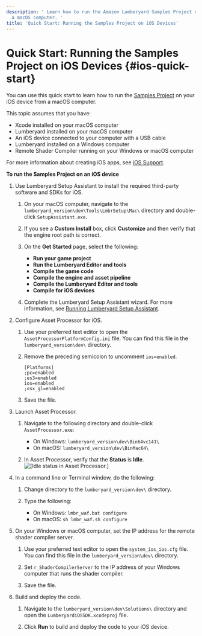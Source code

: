 ```yaml
---
description: ' Learn how to run the Amazon Lumberyard Samples Project on your iOS device from
  a macOS computer. '
title: 'Quick Start: Running the Samples Project on iOS Devices'
---
```

# Quick Start: Running the Samples Project on iOS Devices {#ios-quick-start}

You can use this quick start to learn how to run the [Samples Project](/docs/userguide/samples/projects/samples.md) on your iOS device from a macOS computer\.

This topic assumes that you have:
+ Xcode installed on your macOS computer
+ Lumberyard installed on your macOS computer
+ An iOS device connected to your computer with a USB cable
+ Lumberyard installed on a Windows computer
+ Remote Shader Compiler running on your Windows or macOS computer

For more information about creating iOS apps, see [iOS Support](/docs/user-guide/features/platforms/ios/intro.md)\.

**To run the Samples Project on an iOS device**

1. Use Lumberyard Setup Assistant to install the required third\-party software and SDKs for iOS\.

   1. On your macOS computer, navigate to the `lumberyard_version\dev\Tools\LmbrSetup\Mac\` directory and double\-click `SetupAssistant.exe`\.

   1. If you see a **Custom Install** box, click **Customize** and then verify that the engine root path is correct\.

   1. On the **Get Started** page, select the following:
      + **Run your game project**
      + **Run the Lumberyard Editor and tools**
      + **Compile the game code**
      + **Compile the engine and asset pipeline**
      + **Compile the Lumberyard Editor and tools**
      + **Compile for iOS devices**

   1. Complete the Lumberyard Setup Assistant wizard\. For more information, see [Running Lumberyard Setup Assistant](/docs/userguide/lumberyard-launcher-using.md)\.

1. Configure Asset Processor for iOS\.

   1. Use your preferred text editor to open the `AssetProcessorPlatformConfig.ini` file\. You can find this file in the `lumberyard_version\dev\` directory\.

   1. Remove the preceding semicolon to uncomment `ios=enabled`\.

      ```
      [Platforms]
      ;pc=enabled
      ;es3=enabled
      ios=enabled
      ;osx_gl=enabled
      ```

   1. Save the file\.

1. Launch Asset Processor\.

   1. Navigate to the following directory and double\-click `AssetProcessor.exe`:
      + On Windows: `lumberyard_version\dev\Bin64vc141\`
      + On macOS: `lumberyard_version\dev\BinMac64\`

   1. In Asset Processor, verify that the **Status** is **Idle**\.
![\[Idle status in Asset Processor.\]](/images/user-guide/mobile/ios/asset-processor-status-idle.png)

1. In a command line or Terminal window, do the following:

   1. Change directory to the `lumberyard_version\dev\` directory\.

   1. Type the following:
      + On Windows: `lmbr_waf.bat configure`
      + On macOS: `sh lmbr_waf.sh configure`

1. On your Windows or macOS computer, set the IP address for the remote shader compiler server\.

   1. Use your preferred text editor to open the `system_ios_ios.cfg` file\. You can find this file in the `lumberyard_version\dev\` directory\.

   1. Set `r_ShaderCompilerServer` to the IP address of your Windows computer that runs the shader compiler\.

   1. Save the file\.

1. Build and deploy the code\.

   1. Navigate to the `lumberyard_version\dev\Solutions\` directory and open the `LumberyardiOSSDK.xcodeproj` file\.

   1. Click **Run** to build and deploy the code to your iOS device\.